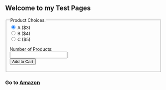 ## Welcome to my Test Pages

<script>
  !function(f,b,e,v,n,t,s){if(f.fbq)return;n=f.fbq=function(){n.callMethod?
n.callMethod.apply(n,arguments):n.queue.push(arguments)};if(!f._fbq)f._fbq=n;
n.push=n;n.loaded=!0;n.version="2.0";n.queue=[];t=b.createElement(e);t.async=!0;
t.src=v;s=b.getElementsByTagName(e)[0];s.parentNode.insertBefore(t,s)}(window,
document,"script","https://connect.facebook.net/en_US/fbevents.js?v=next");

// If you want to add your own JS, add something like
fbq('init', '144682222847096');
// Don't use fbq('track')! You might interfere with other people's pixels as you browse the web. Instead,
// if you need to experiment with pixel fires, use fbq('trackSingle', '1962619450647008', 'PageView');
fbq('trackSingle', '144682222847096', 'PageView');
</script>

<form>
  <fieldset>
    <legend>Product Choices:</legend>
  <input type="radio" name="product" value="A" checked> A ($3) <br>
  <input type="radio" name="product" value="B"> B ($4) <br>
  <input type="radio" name="product" value="C"> C ($5) <br>
  
  Number of Products:<br> 
  <input type="text" name="num"><br>
  <input type="submit" value="Add to Cart">
  </fieldset>
</form>


### Go to [Amazon](https://www.amazon.com)
